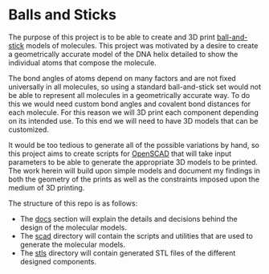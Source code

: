 # Balls and Sticks

The purpose of this project is to be able to create and 3D print
[ball-and-stick](https://en.wikipedia.org/wiki/Ball-and-stick_model) models of molecules. This project was
motivated by a desire to create a geometrically accurate model of the DNA helix detailed to show the individual atoms
that compose the molecule.

The bond angles of atoms depend on many factors and are not fixed universally in all molecules, so using a standard
ball-and-stick set would not be able to represent all molecules in a geometrically accurate way. To do this we would
need custom bond angles and covalent bond distances for each molecule. For this reason we will 3D print each component
depending on its intended use. To this end we will need to have 3D models that can be customized.

It would be too tedious to generate all of the possible variations by hand, so this project aims to create scripts for
[OpenSCAD](https://openscad.org/) that will take input parameters to be able to generate the appropriate 3D models to be
printed. The work herein will build upon simple models and document my findings in both the geometry of the prints as
well as the constraints imposed upon the medium of 3D printing.

The structure of this repo is as follows:
* The [docs](./docs/README.md) section will explain the details and decisions behind the design of the molecular models.
* The [scad](./scad) directory will contain the scripts and utilities that are used to generate the molecular models.
* The [stls](./stls) directory will contain generated STL files of the different designed components.
